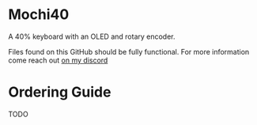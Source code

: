 # Mochi40
A 40% keyboard with an OLED and rotary encoder.

Files found on this GitHub should be fully functional. For more information come reach out [on my discord](https://discord.gg/kkPBkA3x4q)

# Ordering Guide
TODO

